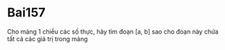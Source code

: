 # Bai157
Cho mảng 1 chiều các số thực, hãy tìm đoạn [a, b] sao cho đoạn này chứa tất cả các giá trị trong mảng
